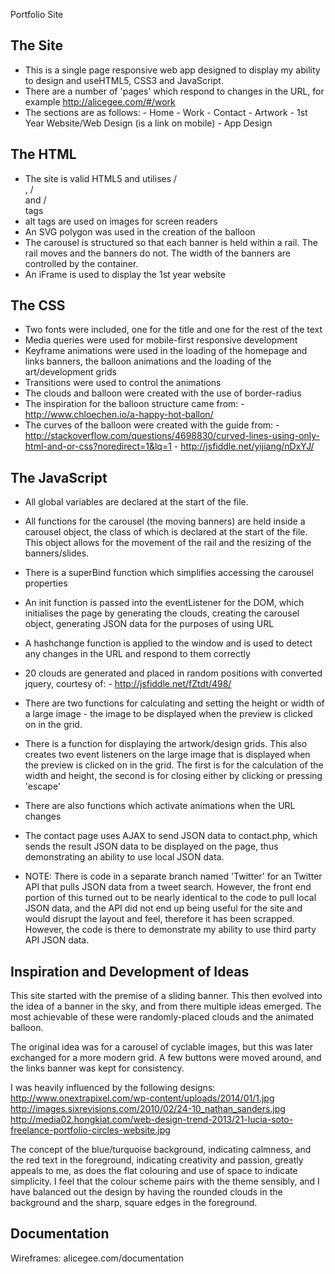 Portfolio Site

The Site
-----------

- This is a single page responsive web app designed to display my ability to design and useHTML5, CSS3 and JavaScript. 
- There are a number of 'pages' which respond to changes in the URL, for example http://alicegee.com/#/work
- The sections are as follows:
		- Home
		- Work
		- Contact
		- Artwork
		- 1st Year Website/Web Design (is a link on mobile)
		- App Design

The HTML
--------

- The site is valid HTML5 and utilises /<main>, /<section> and /<nav> tags
- alt tags are used on images for screen readers
- An SVG polygon was used in the creation of the balloon
- The carousel is structured so that each banner is held within a rail. The rail moves and the banners do not. The width of the banners are controlled by the container.
- An iFrame is used to display the 1st year website

The CSS
-------

- Two fonts were included, one for the title and one for the rest of the text
- Media queries were used for mobile-first responsive development
- Keyframe animations were used in the loading of the homepage and links banners, the balloon animations and the loading of the art/development grids
- Transitions were used to control the animations
- The clouds and balloon were created with the use of border-radius
- The inspiration for the balloon structure came from: 
		- http://www.chloechen.io/a-happy-hot-ballon/
- The curves of the balloon were created with the guide from: 
		- http://stackoverflow.com/questions/4698830/curved-lines-using-only-html-and-or-css?noredirect=1&lq=1
    	- http://jsfiddle.net/yijiang/nDxYJ/


The JavaScript
--------------

- All global variables are declared at the start of the file.
- All functions for the carousel (the moving banners) are held inside a carousel object, the class of which is declared at the start of the file. This object allows for the movement of the rail and the resizing of the banners/slides. 
- There is a superBind function which simplifies accessing the carousel properties
- An init function is passed into the eventListener for the DOM, which initialises the page by generating the clouds, creating the carousel object, generating JSON data for the purposes of using URL 
- A hashchange function is applied to the window and is used to detect any changes in the URL and respond to them correctly
- 20 clouds are generated and placed in random positions with converted jquery, courtesy of: 
		- http://jsfiddle.net/fZtdt/498/
- There are two functions for calculating and setting the height or width of a large image - the image to be displayed when the preview is clicked on in the grid.
- There is a function for displaying the artwork/design grids. This also creates two event listeners on the large image that is displayed when the preview is clicked on in the grid. The first is for the calculation of the width and height, the second is for closing either by clicking or pressing 'escape'
- There are also functions which activate animations when the URL changes
- The contact page uses AJAX to send JSON data to contact.php, which sends the result JSON data to be displayed on the page, thus demonstrating an ability to use local JSON data.

- NOTE: There is code in a separate branch named 'Twitter' for an Twitter API that pulls JSON data from a tweet search. However, the front end portion of this turned out to be nearly identical to the code to pull local JSON data, and the API did not end up being useful for the site and would disrupt the layout and feel, therefore it has been scrapped. However, the code is there to demonstrate my ability to use third party API JSON data. 


Inspiration and Development of Ideas
------------------------------------

This site started with the premise of a sliding banner. This then evolved into the idea of a banner in the sky, and from there multiple ideas emerged. The most achievable of these were randomly-placed clouds and the animated balloon.

The original idea was for a carousel of cyclable images, but this was later exchanged for a more modern grid. A few buttons were moved around, and the links banner was kept for consistency.

I was heavily influenced by the following designs:
http://www.onextrapixel.com/wp-content/uploads/2014/01/1.jpg
http://images.sixrevisions.com/2010/02/24-10_nathan_sanders.jpg
http://media02.hongkiat.com/web-design-trend-2013/21-lucia-soto-freelance-portfolio-circles-website.jpg

The concept of the blue/turquoise background, indicating calmness, and the red text in the foreground, indicating creativity and passion, greatly appeals to me, as does the flat colouring and use of space to indicate simplicity. I feel that the colour scheme pairs with the theme sensibly, and I have balanced out the design by having the rounded clouds in the background and the sharp, square edges in the foreground.


Documentation
-------------

Wireframes:
alicegee.com/documentation
